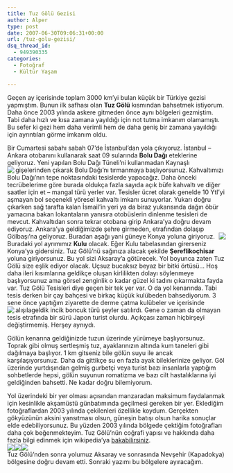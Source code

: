 ```yaml
---
title: Tuz Gölü Gezisi
author: Alper
type: post
date: 2007-06-30T09:06:31+00:00
url: /tuz-golu-gezisi/
dsq_thread_id:
  - 949390335
categories:
  - Fotoğraf
  - Kültür Yaşam

---
```

Geçen ay içerisinde toplam 3000 km&#8217;yi bulan küçük bir Türkiye gezisi yapmıştım. Bunun ilk safhası olan **Tuz Gölü** kısmından bahsetmek istiyorum. Daha önce 2003 yılında askere gitmeden önce aynı bölgeleri gezmiştim. Tabi daha hızlı ve kısa zamana yayıldığı için not tutma imkanım olamamıştı. Bu sefer ki gezi hem daha verimli hem de daha geniş bir zamana yayıldığı için ayrıntıları görme imkanım oldu.

Bir Cumartesi sabahı sabah 07&#8217;de İstanbul&#8217;dan yola çıkıyoruz. İstanbul &#8211; Ankara otobanını kullanarak saat 09 sularında **Bolu Dağı** eteklerine geliyoruz. Yeni yapılan Bolu Dağı Tüneli&#8217;ni kullanmadan Kaynaşlı gişelerinden çıkarak Bolu Dağı&#8217;nı tırmanmaya başlıyorsunuz.<img src="http://lh6.google.com/alperor/RoYVNP93z7I/AAAAAAAABMQ/ee0AsDjLi98/s144/108_0884.jpg" align="left" /> Kahvaltımızı Bolu Dağı&#8217;nın tepe noktasındaki tesislerde yapacağız. Daha önceki tecrübelerime göre burada oldukça fazla sayıda açık büfe kahvaltı ve diğer saatler için et &#8211; mangal türü yerler var. Tesisler ücret olarak genelde 10 Ytl&#8217;yi aşmayan bol seçenekli yöresel kahvaltı imkanı sunuyorlar. Yukarı doğru çıkarken sağ tarafta kalan İsmail&#8217;in yeri ya da biraz yukarısında dağın öbür yamacına bakan lokantaların yanısıra otobüslerin dinlenme tesisleri de mevcut. Kahvaltıdan sonra tekrar otobana girip Ankara&#8217;ya doğru devam ediyoruz. Ankara&#8217;ya geldiğimizde şehre girmeden, etrafından dolaşıp Gölbaşı&#8217;na geliyoruz. Buradan aşağı yani güneye Konya yoluna giriyoruz.<img src="http://lh4.google.com/alperor/RoYLiv93z1I/AAAAAAAABLg/KF8f-eYBKRs/s144/IMG_0929.jpg" align="right" /> Buradaki yol ayrımımız **Kulu** olacak. Eğer Kulu tabelasından girerseniz Konya&#8217;ya gidersiniz. Tuz Gölü&#8217;nü sağınıza alacak şekilde **Şereflikoçhisar** yoluna giriyorsunuz. Bu yol sizi Aksaray&#8217;a götürecek. Yol boyunca zaten Tuz Gölü size eşlik ediyor olacak. Uçsuz bucaksız beyaz bir bitki örtüsü&#8230; Hoş daha ileri kısımlarına geldikçe oluşan kirlilikten dolayı söylenmeye başlıyorsunuz ama görsel zenginlik o kadar güzel ki tadını çıkarmakta fayda var. Tuz Gölü Tesisleri diye geçen bir tek yer var. O da yol kenarında. Tabi tesis derken bir çay bahçesi ve birkaç küçük kulübeden bahsediyorum. 3 sene önce yaptığım ziyarette de derme çatma kulübeler ve içerisinde alışılageldik incik boncuk türü şeyler satılırdı.<img src="http://lh4.google.com/alperor/RoYLiv93z3I/AAAAAAAABLw/sLfucEVMn6o/s144/IMG_0924.jpg" align="left" /> Gene o zaman da olmayan tesis etrafında bir sürü Japon turist olurdu. Açıkçası zaman hiçbirşeyi değiştirmemiş. Herşey aynıydı.

Gölün kenarına geldiğinizde tuzun üzerinde yürümeye başlıyorsunuz. Toprak gibi olmuş sertleşmiş tuz, ayaklarınızın altında kum taneleri gibi dağılmaya başlıyor. 1 km gitseniz bile gölün suyu ile ancak karşılaşıyorsunuz. Daha da gittikçe su en fazla ayak bileklerinize geliyor. Göl üzerinde yurtdışından gelmiş gurbetçi veya turist bazı insanlarla yaptığım sohbetlerde hepsi, gölün suyunun romatizma ve bazı cilt hastalıklarına iyi geldiğinden bahsetti. Ne kadar doğru bilemiyorum.

Yol üzerindeki bir yer olması açısından manzaradan maksimum faydalanmak için kesinlikle akşamüstü günbatımında geçilmesi gereken bir yer. Eklediğim fotoğraflardan 2003 yılında çekilenleri özellikle koydum. Gerçekten gökyüzünün aksini yansıtması olsun, güneşin batışı olsun harika sonuçlar elde edebiliyorsunuz. Bu yüzden 2003 yılında bölgede çektiğim fotoğrafları daha çok beğenmekteyim. Tuz Gölü&#8217;nün coğrafi yapısı ve hakkında daha fazla bilgi edinmek için wikipedia&#8217;ya [bakabilirsiniz][1].  
![][2]![][3]![][4]  
Tuz Gölü&#8217;nden sonra yolumuz Aksaray ve sonrasında Nevşehir (Kapadokya) bölgesine doğru devam etti. Sonraki yazımı bu bölgelere ayıracağım.

 [1]: http://tr.wikipedia.org/wiki/Tuz_G%C3%B6l%C3%BC
 [2]: http://lh6.google.com/alperor/RoYVNP93z4I/AAAAAAAABL4/SeaWVgatMW0/s144/108_0893.jpg
 [3]: http://lh6.google.com/alperor/RoYVNP93z5I/AAAAAAAABMA/cNtftsbnUQM/s144/108_0897.jpg
 [4]: http://lh6.google.com/alperor/RoYVNP93z8I/AAAAAAAABMY/QC1hJ0rVzvc/s144/109_0904.jpg